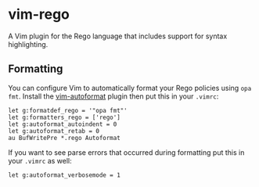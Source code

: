 # vim-rego

A Vim plugin for the Rego language that includes support for syntax highlighting.

## Formatting

You can configure Vim to automatically format your Rego policies using `opa
fmt`. Install the [vim-autoformat](https://github.com/Chiel92/vim-autoformat)
plugin then  put this in your `.vimrc`:

```
let g:formatdef_rego = '"opa fmt"'
let g:formatters_rego = ['rego']
let g:autoformat_autoindent = 0
let g:autoformat_retab = 0
au BufWritePre *.rego Autoformat
```

If you want to see parse errors that occurred during formatting put this in your
`.vimrc` as well:

```
let g:autoformat_verbosemode = 1
```
